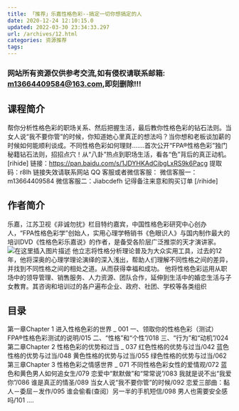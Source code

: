 ```yaml
---
title: 「推荐」乐嘉性格色彩--搞定一切你想搞定的人
date: 2020-12-24 12:10:15.0
updated: 2022-03-30 23:34:33.297
url: /archives/12.html
categories: 资源推荐
tags: 
---
```




### 网站所有资源仅供参考交流,如有侵权请联系邮箱: m13664409584@163.com,即刻删除!!!

## 课程简介

帮你分析性格色彩的职场关系、然后把握生活，最后教你性格色彩的钻石法则。当女人说“我不要你管”的时候，你知道她心里真正的想法吗？当你想和老板谈加薪的时候如何能顺利谈成。不同性格色彩如何理财…….首次公开“FPA®性格色彩”独门秘籍钻石法则，招招点穴！从“八卦”热点到职场生活，看各“色”背后的真正动机。 \[rihide\] 链接：https://pan.baidu.com/s/1JDYHKAdCibgLxRS9k6Pacg 提取码：r8lh 链接失效请联系网站 QQ 客服或者微信客服： 微信客服一：m13664409584 微信客服二：Jiabcdefh 记得备注来意和购买订单 \[/rihide\]

## 作者简介

乐嘉，江苏卫视《非诚勿扰》栏目特约嘉宾，中国性格色彩研究中心创办人，“FPA性格色彩学”创始人，实用心理学畅销书《色眼识人》与国内制作最大的培训DVD《性格色彩乐嘉说》的作者，是备受各阶层广泛推崇的天才演讲家。 ![在这里插入图片描述](https://images.gitbook.cn/42abf400-45b3-11eb-b37a-495f0bb263a7) 他立志将性格分析理论普及为大众实用工具，过去的12年，他将深奥的心理学理论演绎的深入浅出，帮助人们理解不同性格之间的差异，并找到不同性格之间的相处之道。从而获得幸福和成功。 他将性格色彩运用从职场中的领导管理、销售服务、人力资源、团队合作，延伸到生活中的婚恋生活与子女教育。其咨询和培训过的各户遍布企业、政府、社团、学校等各类组织

## 目录

第一章Chapter 1 进入性格色彩的世界 \_ 001 一、领取你的性格色彩（测试） FPA®性格色彩测试的说明/015 二、“性格”和“个性”/018 三、“行为”和“动机”/024 第二章Chapter 2 性格色彩的优势和过当 \_ 037 红色性格的优势与过当/042 蓝色性格的优势与过当/048 黄色性格的优势与过当/055 绿色性格的优势与过当/062 第三章Chapter 3 性格色彩之情感世界 \_ 071 不同性格色彩女性的爱情观/072 蓝色和黄色男人如何追女生/079 恋爱中“默默做”和“常常说”/083 我就是说不出“我爱你”/086 谁是真正的情圣/089 当女人说“我不要你管”的时候/092 恋爱三部曲：黏人－委屈－发作/095 谁会偷看(查阅）另一半的手机短信/098 男人也需要安全感吗/101 ....